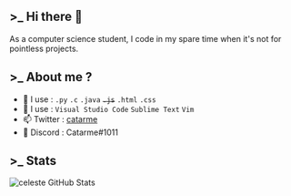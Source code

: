 ## >_ Hi there 👋

As a computer science student, I code in my spare time when it's not for pointless projects.

## >_ About me ?
  
- 🎈 I use : `.py` `.c` `.java` <strike>`.js`</strike> `.html` `.css` 
- 🧡 I use : `Visual Studio Code` `Sublime Text` `Vim`
- 📫 Twitter : [catarme](https://twitter.com/catarme)
- 🎲 Discord : Catarme#1011

## >_ Stats
<img align="left" alt="celeste GitHub Stats" src="https://github-readme-stats-khroners.vercel.app/api?username=catarme&show_icons=true&theme=radical&hide_border=true" />
